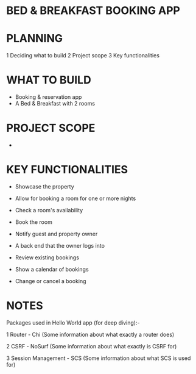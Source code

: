 # BED & BREAKFAST BOOKING APP

# PLANNING
1 Deciding what to build
2 Project scope
3 Key functionalities

# WHAT TO BUILD
- Booking & reservation app
- A Bed & Breakfast with 2 rooms

# PROJECT SCOPE
- 

# KEY FUNCTIONALITIES
- Showcase the property
- Allow for booking a room for one or more nights
- Check a room's availability
- Book the room
- Notify guest and property owner

- A back end that the owner logs into
- Review existing bookings
- Show a calendar of bookings
- Change or cancel a booking



# NOTES
Packages used in Hello World app (for deep diving):-

1 Router - Chi
(Some information about what exactly a router does)

2 CSRF - NoSurf
(Some information about what exactly is CSRF for)

3 Session Management - SCS
(Some information about what SCS is used for)
